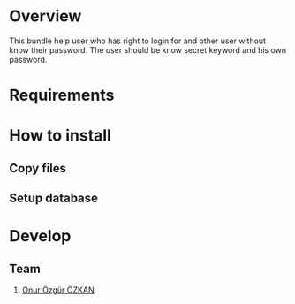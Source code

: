 # Overview

This bundle help user who has right to login for and other user without know their password. The user should be know secret
keyword and his own password.

# Requirements

# How to install

## Copy files

## Setup database


# Develop

## Team

1. [Onur Özgür ÖZKAN](http://www.onurozgurozkan.com)
